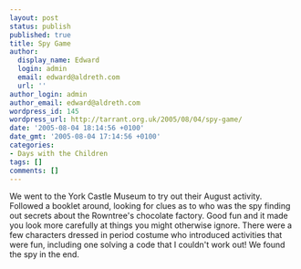 ```yaml
---
layout: post
status: publish
published: true
title: Spy Game
author:
  display_name: Edward
  login: admin
  email: edward@aldreth.com
  url: ''
author_login: admin
author_email: edward@aldreth.com
wordpress_id: 145
wordpress_url: http://tarrant.org.uk/2005/08/04/spy-game/
date: '2005-08-04 18:14:56 +0100'
date_gmt: '2005-08-04 17:14:56 +0100'
categories:
- Days with the Children
tags: []
comments: []
---
```


We went to the York Castle Museum to try out their August activity.
Followed a booklet around, looking for clues as to who was the spy
finding out secrets about the Rowntree\'s chocolate factory. Good fun
and it made you look more carefully at things you might otherwise
ignore. There were a few characters dressed in period costume who
introduced activities that were fun, including one solving a code that I
couldn\'t work out! We found the spy in the end.

